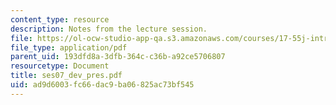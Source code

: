 ```yaml
---
content_type: resource
description: Notes from the lecture session.
file: https://ol-ocw-studio-app-qa.s3.amazonaws.com/courses/17-55j-introduction-to-latin-american-studies-fall-2006/ad9d6003fc66dac9ba06825ac73bf545_ses07_dev_pres.pdf
file_type: application/pdf
parent_uid: 193dfd8a-3dfb-364c-c36b-a92ce5706807
resourcetype: Document
title: ses07_dev_pres.pdf
uid: ad9d6003-fc66-dac9-ba06-825ac73bf545
---
```


